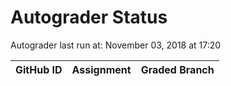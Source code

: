 # Autograder Status
Autograder last run at: November 03, 2018 at 17:20

| GitHub ID | Assignment | Graded Branch |
|-----------|------------|---------------|
